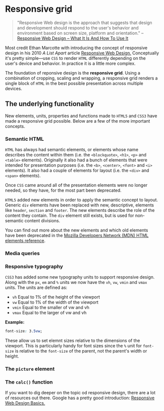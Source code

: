 # Responsive grid
>"Responsive Web design is the approach that suggests that design and development should respond to the user's behavior and environment based on screen size, platform and orientation."
– [Responsive Web Design – What It Is And How To Use It](https://www.smashingmagazine.com/2011/01/guidelines-for-responsive-web-design/)

Most credit Ethan Marcotte with introducing the concept of responsive design in his 2010 _A List Apart_ article [Responsive Web Design.](https://alistapart.com/article/responsive-web-design) Conceptually it's pretty simple—use `CSS` to render `HTML` differently depending on the user's device and behavior. In practice it is a little more complex.

The foundation of reponsive design is the __responsive grid__. Using a combination of cropping, scaling and wrapping, a responsive grid renders a single block of `HTML` in the best possible presentation across multiple devices.

## The underlying functionality
New elements, units, properties and functions made to `HTML5` and `CSS3` have made a responsive grid possible. Below are a few of the more important concepts.

### Semantic HTML
`HTML` has always had semantic elements, or elements whose name describes the content within them (i.e. the `<blockquote>`, `<h1>`, `<p>` and `<table>` elements). Originally it also had a bunch of elements that were intended for presentation purposes (i.e. the `<b>`, `<center>`, `<font>` and `<i>` elements).  It also had a couple of elements for layout (i.e. the `<div>` and `<span>` elements).

Once `CSS` came around all of the presentation elements were no longer needed, so they have, for the most part been deprecated.

`HTML5` added new elements in order to apply the semantic concept to layout. Generic `div` elements have been replaced with new, descriptive, elements like `header`, `section` and `footer`. The new elements describe the role of the content they contain. The `div` element still exists, but is used for non-semantic content divisions.

You can find out more about the new elements and which old elements have been deprecated in the [Mozilla Developers Network (MDN) HTML elements reference](https://developer.mozilla.org/en-US/docs/Web/HTML/Element).

### Media queries


### Responsive typography
`CSS3` has added some new typography units to support responsive design. Along with the `px`, `em` and `%` units we now have the `vh`, `vw`, `vmin` and `vmax` units. The units are defined as:

+ `vh` Equal to 1% of the height of the viewport
+ `vw` Equal to 1% of the width of the viewport
+ `vmin` Equal to the smaller of vw and vh
+ `vmax` Equal to the larger of vw and vh

__Example:__

```css 
font-size: 3.5vw;
```

These allow us to set elemnt sizes relative to the dimensions of the viewport. This is particularly handy for font sizes since the `%` unit for `font-size` is relative to the `font-size` of the parent, not the parent's width or height.

### The `picture` element


### The `calc()` function


If you want to dig deeper on the topic od responsive design, there are a lot of resources out there. Google has a pretty good introduction: [Responsive Web Design Basics.](https://developers.google.com/web/fundamentals/design-and-ux/responsive/)
